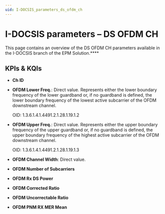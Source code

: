 ```yaml
---
uid: I-DOCSIS_parameters_ds_ofdm_ch
---
```


# I-DOCSIS parameters – DS OFDM CH

This page contains an overview of the DS OFDM CH parameters available in the I-DOCSIS branch of the EPM Solution.****

## KPIs & KQIs

- **Ch ID**

- **OFDM Lower Freq.**: Direct value. Represents either the lower boundary frequency of the lower guardband or, if no guardband is defined, the lower boundary frequency of the lowest active subcarrier of the OFDM downstream channel.

  OID: 1.3.6.1.4.1.4491.2.1.28.1.19.1.2

- **OFDM Upper Freq.**: Direct value. Represents either the upper boundary frequency of the upper guardband or, if no guardband is defined, the upper boundary frequency of the highest active subcarrier of the OFDM downstream channel.

  OID: 1.3.6.1.4.1.4491.2.1.28.1.19.1.3

- **OFDM Channel Width**: Direct value.

- **OFDM Number of Subcarriers**

- **OFDM Rx DS Power**

- **OFDM Corrected Ratio**

- **OFDM Uncorrectable Ratio**

- **OFDM PNM RX MER Mean**
